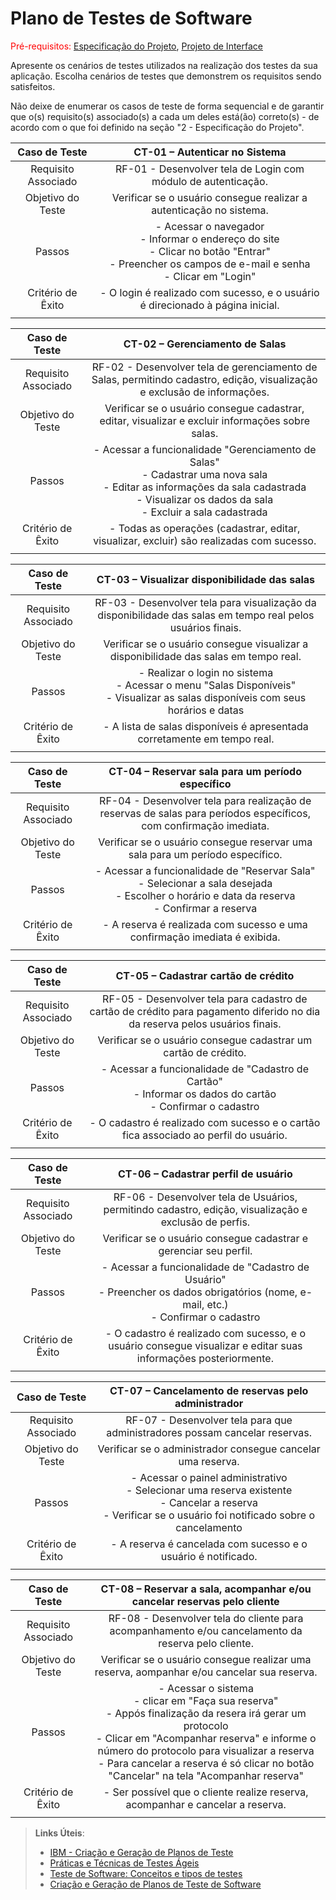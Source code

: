 # Plano de Testes de Software

<span style="color:red">Pré-requisitos: <a href="2-Especificação do Projeto.md"> Especificação do Projeto</a></span>, <a href="3-Projeto de Interface.md"> Projeto de Interface</a>

Apresente os cenários de testes utilizados na realização dos testes da sua aplicação. Escolha cenários de testes que demonstrem os requisitos sendo satisfeitos.

Não deixe de enumerar os casos de teste de forma sequencial e de garantir que o(s) requisito(s) associado(s) a cada um deles está(ão) correto(s) - de acordo com o que foi definido na seção "2 - Especificação do Projeto". 

| **Caso de Teste** 	| **CT-01 – Autenticar no Sistema** 	                            |
|:---:	|:---:	|
|	Requisito Associado 	| RF-01 - Desenvolver tela de Login com módulo de autenticação. |
| Objetivo do Teste 	| Verificar se o usuário consegue realizar a autenticação no sistema. |
| Passos 	| - Acessar o navegador <br> - Informar o endereço do site <br> - Clicar no botão "Entrar" <br> - Preencher os campos de e-mail e senha <br> - Clicar em "Login" |
| Critério de Êxito | - O login é realizado com sucesso, e o usuário é direcionado à página inicial. |
|  	|  	|

| **Caso de Teste** 	| **CT-02 – Gerenciamento de Salas** 	|
|:---:	|:---:	|
|	Requisito Associado 	| RF-02 - Desenvolver tela de gerenciamento de Salas, permitindo cadastro, edição, visualização e exclusão de informações. |
| Objetivo do Teste 	| Verificar se o usuário consegue cadastrar, editar, visualizar e excluir informações sobre salas. |
| Passos 	| - Acessar a funcionalidade "Gerenciamento de Salas" <br> - Cadastrar uma nova sala <br> - Editar as informações da sala cadastrada <br> - Visualizar os dados da sala <br> - Excluir a sala cadastrada |
| Critério de Êxito | - Todas as operações (cadastrar, editar, visualizar, excluir) são realizadas com sucesso. |
|  	|  	|

| **Caso de Teste** 	| **CT-03 – Visualizar disponibilidade das salas** 	|
|:---:	|:---:	|
|	Requisito Associado 	| RF-03 - Desenvolver tela para visualização da disponibilidade das salas em tempo real pelos usuários finais. |
| Objetivo do Teste 	| Verificar se o usuário consegue visualizar a disponibilidade das salas em tempo real. |
| Passos 	| - Realizar o login no sistema <br> - Acessar o menu "Salas Disponíveis" <br> - Visualizar as salas disponíveis com seus horários e datas |
| Critério de Êxito | - A lista de salas disponíveis é apresentada corretamente em tempo real. |
|  	|  	|

| **Caso de Teste** 	| **CT-04 – Reservar sala para um período específico** 	|
|:---:	|:---:	|
|	Requisito Associado 	| RF-04 - Desenvolver tela para realização de reservas de salas para períodos específicos, com confirmação imediata. |
| Objetivo do Teste 	| Verificar se o usuário consegue reservar uma sala para um período específico. |
| Passos 	| - Acessar a funcionalidade de "Reservar Sala" <br> - Selecionar a sala desejada <br> - Escolher o horário e data da reserva <br> - Confirmar a reserva |
| Critério de Êxito | - A reserva é realizada com sucesso e uma confirmação imediata é exibida. |
|  	|  	|

| **Caso de Teste** 	| **CT-05 – Cadastrar cartão de crédito** 	|
|:---:	|:---:	|
|	Requisito Associado 	| RF-05 - Desenvolver tela para cadastro de cartão de crédito para pagamento diferido no dia da reserva pelos usuários finais. |
| Objetivo do Teste 	| Verificar se o usuário consegue cadastrar um cartão de crédito. |
| Passos 	| - Acessar a funcionalidade de "Cadastro de Cartão" <br> - Informar os dados do cartão <br> - Confirmar o cadastro |
| Critério de Êxito | - O cadastro é realizado com sucesso e o cartão fica associado ao perfil do usuário. |
|  	|  	|


| **Caso de Teste** 	| **CT-06 – Cadastrar perfil de usuário** 	|
|:---:	|:---:	|
|	Requisito Associado 	| RF-06 - Desenvolver tela de Usuários, permitindo cadastro, edição, visualização e exclusão de perfis. |
| Objetivo do Teste 	| Verificar se o usuário consegue cadastrar e gerenciar seu perfil. |
| Passos 	| - Acessar a funcionalidade de "Cadastro de Usuário" <br> - Preencher os dados obrigatórios (nome, e-mail, etc.) <br> - Confirmar o cadastro |
| Critério de Êxito | - O cadastro é realizado com sucesso, e o usuário consegue visualizar e editar suas informações posteriormente. |
|  	|  	|

| **Caso de Teste** 	| **CT-07 – Cancelamento de reservas pelo administrador** 	|
|:---:	|:---:	|
|	Requisito Associado 	| RF-07 - Desenvolver tela para que administradores possam cancelar reservas. |
| Objetivo do Teste 	| Verificar se o administrador consegue cancelar uma reserva. |
| Passos 	| - Acessar o painel administrativo <br> - Selecionar uma reserva existente <br> - Cancelar a reserva <br> - Verificar se o usuário foi notificado sobre o cancelamento |
| Critério de Êxito | - A reserva é cancelada com sucesso e o usuário é notificado. |
|  	|  	|


| **Caso de Teste** 	| **CT-08 – Reservar a sala, acompanhar e/ou cancelar reservas pelo cliente** 	|
|:---:	|:---:	|
|	Requisito Associado 	| RF-08 - Desenvolver tela do cliente para acompanhamento e/ou cancelamento da reserva pelo cliente. |
| Objetivo do Teste 	| Verificar se o usuário consegue realizar uma reserva, aompanhar e/ou cancelar sua reserva. |
| Passos 	| - Acessar o sistema <br> - clicar em "Faça sua reserva" <br> - Appós finalização da resera irá gerar um protocolo <br> - Clicar em "Acompanhar reserva" e informe o número do protocolo para visualizar a reserva <br> - Para cancelar a reserva é só clicar no botão "Cancelar" na tela "Acompanhar reserva" |
| Critério de Êxito | -  Ser possível que o cliente realize reserva, acompanhar e cancelar a reserva.  |
|  	|  	|

> **Links Úteis**:
> - [IBM - Criação e Geração de Planos de Teste](https://www.ibm.com/developerworks/br/local/rational/criacao_geracao_planos_testes_software/index.html)
> - [Práticas e Técnicas de Testes Ágeis](http://assiste.serpro.gov.br/serproagil/Apresenta/slides.pdf)
> - [Teste de Software: Conceitos e tipos de testes](https://blog.onedaytesting.com.br/teste-de-software/)
> - [Criação e Geração de Planos de Teste de Software](https://www.ibm.com/developerworks/br/local/rational/criacao_geracao_planos_testes_software/index.html)
